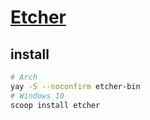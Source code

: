 # [Etcher](https://github.com/balena-io/etcher)

## install

```sh
# Arch
yay -S --noconfirm etcher-bin
# Windows 10
scoop install etcher
```
